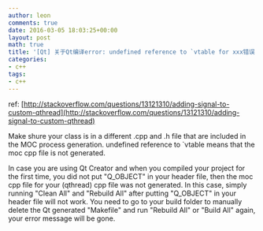 ```yaml
---
author: leon
comments: true
date: 2016-03-05 18:03:25+00:00
layout: post
math: true
title: '[Qt] 关于Qt编译error: undefined reference to `vtable for xxx错误' 
categories:
- c++
tags:
- c++
---
```


ref: [http://stackoverflow.com/questions/13121310/adding-signal-to-custom-qthread](http://stackoverflow.com/questions/13121310/adding-signal-to-custom-qthread)


Make shure your class is in a different .cpp and .h file that are included in the MOC process generation. undefined reference to `vtable means that the moc cpp file is not generated.


In case you are using Qt Creator and when you compiled your project for the first time, you did not put "Q_OBJECT" in your header file, then the moc cpp file for your (qthread) cpp file was not generated. In this case, simply running "Clean All" and "Rebuild All" after putting "Q_OBJECT" in your header file will not work. You need to go to your build folder to manually delete the Qt generated "Makefile" and run "Rebuild All" or "Build All" again, your error message will be gone.

